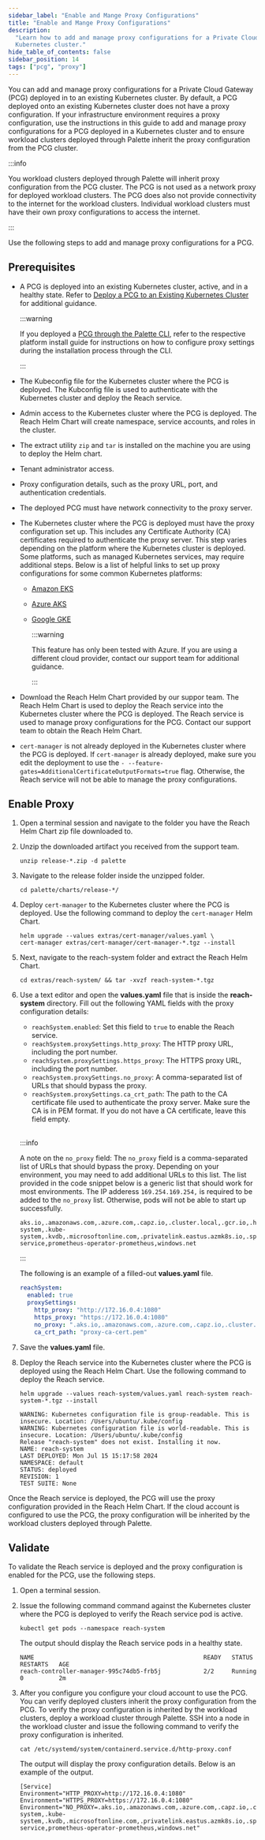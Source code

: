 ```yaml
---
sidebar_label: "Enable and Mange Proxy Configurations"
title: "Enable and Mange Proxy Configurations"
description:
  "Learn how to add and manage proxy configurations for a Private Cloud Gateway (PCG) deployed in to an existing
  Kubernetes cluster."
hide_table_of_contents: false
sidebar_position: 14
tags: ["pcg", "proxy"]
---
```


You can add and manage proxy configurations for a Private Cloud Gateway (PCG) deployed in to an existing Kubernetes
cluster. By default, a PCG deployed onto an existing Kubernetes cluster does not have a proxy configuration. If your
infrastructure environment requires a proxy configuration, use the instructions in this guide to add and manage proxy
configurations for a PCG deployed in a Kubernetes cluster and to ensure workload clusters deployed through Palette
inherit the proxy configuration from the PCG cluster.

:::info

You workload clusters deployed through Palette will inherit proxy configuration from the PCG cluster. The PCG is not
used as a network proxy for deployed workload clusters. The PCG does also not provide connectivity to the internet for
the workload clusters. Individual workload clusters must have their own proxy configurations to access the internet.

:::

Use the following steps to add and manage proxy configurations for a PCG.

## Prerequisites

- A PCG is deployed into an existing Kubernetes cluster, active, and in a healthy state. Refer to
  [Deploy a PCG to an Existing Kubernetes Cluster](../deploy-pcg-k8s.md) for additional guidance.

  :::warning

  If you deployed a [PCG through the Palette CLI](../pcg.md#supported-environments), refer to the respective platform
  install guide for instructions on how to configure proxy settings during the installation process through the CLI.

  :::

- The Kubeconfig file for the Kubernetes cluster where the PCG is deployed. The Kubconfig file is used to authenticate
  with the Kubernetes cluster and deploy the Reach service.

- Admin access to the Kubernetes cluster where the PCG is deployed. The Reach Helm Chart will create namespace, service
  accounts, and roles in the cluster.

- The extract utility `zip` and `tar` is installed on the machine you are using to deploy the Helm chart.

- Tenant administrator access.

- Proxy configuration details, such as the proxy URL, port, and authentication credentials.

- The deployed PCG must have network connectivity to the proxy server.

- The Kubernetes cluster where the PCG is deployed must have the proxy configuration set up. This includes any
  Certificate Authority (CA) certificates required to authenticate the proxy server. This step varies depending on the
  platform where the Kubernetes cluster is deployed. Some platforms, such as managed Kubernetes services, may require
  additional steps. Below is a list of helpful links to set up proxy configurations for some common Kubernetes
  platforms:

  - [Amazon EKS](https://repost.aws/knowledge-center/eks-http-proxy-containerd-automation)
  - [Azure AKS](https://learn.microsoft.com/en-us/azure/aks/http-proxy)
  - [Google GKE](https://cloud.google.com/kubernetes-engine/docs/archive/creating-kubernetes-engine-private-clusters-with-net-proxies)

    :::warning

    This feature has only been tested with Azure. If you are using a different cloud provider, contact our support team
    for additional guidance.

    :::

- Download the Reach Helm Chart provided by our suppor team. The Reach Helm Chart is used to deploy the Reach service
  into the Kubernetes cluster where the PCG is deployed. The Reach service is used to manage proxy configurations for
  the PCG. Contact our support team to obtain the Reach Helm Chart.

- `cert-manager` is not already deployed in the Kubernetes cluster where the PCG is deployed. If `cert-manager` is
  already deployed, make sure you edit the deployment to use the
  `- --feature-gates=AdditionalCertificateOutputFormats=true` flag. Otherwise, the Reach service will not be able to
  manage the proxy configurations.

## Enable Proxy

1. Open a terminal session and navigate to the folder you have the Reach Helm Chart zip file downloaded to.

2. Unzip the downloaded artifact you received from the support team.

   ```shell
   unzip release-*.zip -d palette
   ```

3. Navigate to the release folder inside the unzipped folder.

   ```shell
   cd palette/charts/release-*/
   ```

4. Deploy `cert-manager` to the Kubernetes cluster where the PCG is deployed. Use the following command to deploy the
   `cert-manager` Helm Chart.

   ```shell
   helm upgrade --values extras/cert-manager/values.yaml \
   cert-manager extras/cert-manager/cert-manager-*.tgz --install
   ```

5. Next, navigate to the reach-system folder and extract the Reach Helm Chart.

   ```shell
   cd extras/reach-system/ && tar -xvzf reach-system-*.tgz
   ```

6. Use a text editor and open the **values.yaml** file that is inside the **reach-system** directory. Fill out the
   following YAML fields with the proxy configuration details:

   - `reachSystem.enabled`: Set this field to `true` to enable the Reach service.
   - `reachSystem.proxySettings.http_proxy`: The HTTP proxy URL, including the port number.
   - `reachSystem.proxySettings.https_proxy`: The HTTPS proxy URL, including the port number.
   - `reachSystem.proxySettings.no_proxy`: A comma-separated list of URLs that should bypass the proxy.
   - `reachSystem.proxySettings.ca_crt_path`: The path to the CA certificate file used to authenticate the proxy server.
     Make sure the CA is in PEM format. If you do not have a CA certificate, leave this field empty.

   <br />

   :::info

   A note on the `no_proxy` field: The `no_proxy` field is a comma-separated list of URLs that should bypass the proxy.
   Depending on your environment, you may need to add additional URLs to this list. The list provided in the code
   snippet below is a generic list that should work for most environments. The IP adderess `169.254.169.254,` is
   required to be added to the `no_proxy` list. Otherwise, pods will not be able to start up successfully.

   ```
   aks.io,.amazonaws.com,.azure.com,.capz.io,.cluster.local,.gcr.io,.hubble-system,.kube-system,.kvdb,.microsoftonline.com,.privatelink.eastus.azmk8s.io,.spectrocloud.com,.spectrocloud.dev,.svc,.windows.net,10.0.0.0/8,10.10.128.10,10.10.192.1/18,10.96.0.0/12,127.0.0.1,169.254.169.254,.privatelink.eastus.azmk8s.io,.azure.com,.aks.io,.capz.io,.spectrocloud.com,gcr.io,windows.net,.windows.net,.microsoftonline.com,.amazonaws.com,.gcr.io,192.168.0.0/16,gcr.io,kubernetes,localhost,portworx-service,prometheus-operator-prometheus,windows.net
   ```

   :::

   The following is an example of a filled-out **values.yaml** file.

   ```yaml hideClipboard
   reachSystem:
     enabled: true
     proxySettings:
       http_proxy: "http://172.16.0.4:1080"
       https_proxy: "https://172.16.0.4:1080"
       no_proxy: ".aks.io,.amazonaws.com,.azure.com,.capz.io,.cluster.local,.gcr.io,.hubble-system,.kube-system,.kvdb,.microsoftonline.com,.privatelink.eastus.azmk8s.io,.spectrocloud.com,.spectrocloud.dev,.svc,.windows.net,10.0.0.0/8,10.10.128.10,10.10.192.1/18,10.96.0.0/12,127.0.0.1,169.254.169.254,.privatelink.eastus.azmk8s.io,.azure.com,.aks.io,.capz.io,.spectrocloud.com,gcr.io,windows.net,.windows.net,.microsoftonline.com,.amazonaws.com,.gcr.io,192.168.0.0/16,gcr.io,kubernetes,localhost,portworx-service,prometheus-operator-prometheus,windows.net"
       ca_crt_path: "proxy-ca-cert.pem"
   ```

7. Save the **values.yaml** file.

8. Deploy the Reach service into the Kubernetes cluster where the PCG is deployed using the Reach Helm Chart. Use the
   following command to deploy the Reach service.

   ```shell
   helm upgrade --values reach-system/values.yaml reach-system reach-system-*.tgz --install
   ```

   ```shell hideClipboard
   WARNING: Kubernetes configuration file is group-readable. This is insecure. Location: /Users/ubuntu/.kube/config
   WARNING: Kubernetes configuration file is world-readable. This is insecure. Location: /Users/ubuntu/.kube/config
   Release "reach-system" does not exist. Installing it now.
   NAME: reach-system
   LAST DEPLOYED: Mon Jul 15 15:17:58 2024
   NAMESPACE: default
   STATUS: deployed
   REVISION: 1
   TEST SUITE: None
   ```

Once the Reach service is deployed, the PCG will use the proxy configuration provided in the Reach Helm Chart. If the
cloud account is configured to use the PCG, the proxy configuration will be inherited by the workload clusters deployed
through Palette.

## Validate

To validate the Reach service is deployed and the proxy configuration is enabled for the PCG, use the following steps.

1. Open a terminal session.

2. Issue the following command command against the Kubernetes cluster where the PCG is deployed to verify the Reach
   service pod is active.

   ```shell
   kubectl get pods --namespace reach-system
   ```

   The output should display the Reach service pods in a healthy state.

   ```shell hideClipboard
   NAME                                                READY   STATUS    RESTARTS   AGE
   reach-controller-manager-995c74db5-frb5j            2/2     Running   0          2m
   ```

3. After you configure you configure your cloud account to use the PCG. You can verify deployed clusters inherit the
   proxy configuration from the PCG. To verify the proxy configuration is inherited by the workload clusters, deploy a
   workload cluster through Palette. SSH into a node in the workload cluster and issue the following command to verify
   the proxy configuration is inherited.

   ```shell
   cat /etc/systemd/system/containerd.service.d/http-proxy.conf
   ```

   The output will display the proxy configuration details. Below is an example of the output.

   ```shell hideClipboard
   [Service]
   Environment="HTTP_PROXY=http://172.16.0.4:1080"
   Environment="HTTPS_PROXY=https://172.16.0.4:1080"
   Environment="NO_PROXY=.aks.io,.amazonaws.com,.azure.com,.capz.io,.cluster.local,.gcr.io,.hubble-system,.kube-system,.kvdb,.microsoftonline.com,.privatelink.eastus.azmk8s.io,.spectrocloud.com,.spectrocloud.dev,.svc,.windows.net,10.0.0.0/8,10.10.128.10,10.10.192.1/18,10.96.0.0/12,127.0.0.1,169.254.169.254,.privatelink.eastus.azmk8s.io,.azure.com,.aks.io,.capz.io,.spectrocloud.com,gcr.io,windows.net,.windows.net,.microsoftonline.com,.amazonaws.com,.gcr.io,192.168.0.0/16,gcr.io,kubernetes,localhost,portworx-service,prometheus-operator-prometheus,windows.net"
   ```
